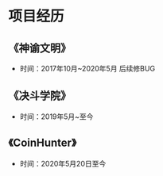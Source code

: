 # 项目经历

## 《神谕文明》

* 时间：2017年10月~2020年5月 后续修BUG

## 《决斗学院》

* 时间：2019年5月~至今

## 《CoinHunter》

* 时间：2020年5月20日至今